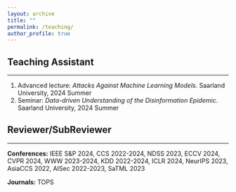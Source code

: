 ```yaml
---
layout: archive
title: ""
permalink: /teaching/
author_profile: true
---
```


## Teaching Assistant
---

1. Advanced lecture: _Attacks Against Machine Learning Models_. Saarland University, 2024 Summer
2. Seminar: _Data-driven Understanding of the Disinformation Epidemic_. Saarland University, 2024 Summer


## Reviewer/SubReviewer
---

**Conferences:** IEEE S&P 2024, CCS 2022-2024, NDSS 2023, ECCV 2024, CVPR 2024, WWW 2023-2024, KDD 2022-2024, ICLR 2024, NeurIPS 2023, AsiaCCS 2022, AISec 2022-2023, SaTML 2023

**Journals:** TOPS
